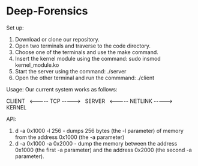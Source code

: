 # Deep-Forensics

Set up:
1. Download or clone our repository.
2. Open two terminals and traverse to the code directory.
3. Choose one of the terminals and use the make command.
4. Insert the kernel module using the command: sudo insmod kernel_module.ko
5. Start the server using the command: ./server
6. Open the other terminal and run the commmand: ./client

Usage:
Our current system works as follows:

CLIENT   <----- TCP ----->   SERVER   <----- NETLINK ----->   KERNEL


API:
1. d -a 0x1000 -l 256 - dumps 256 bytes (the -l parameter) of memory from the address 0x1000 (the -a parameter)
2. d -a 0x1000 -a 0x2000 - dump the memory between the address 0x1000 (the first -a parameter) and the address 0x2000 (the second -a parameter).
   
